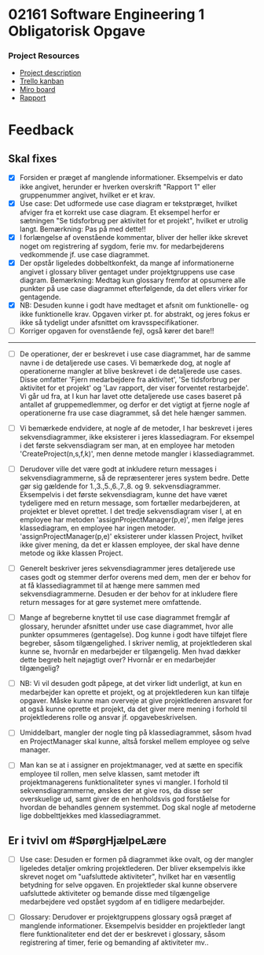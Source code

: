 # 02161 Software Engineering 1 Obligatorisk Opgave

### Project Resources
- [Project description](docs/projectDesc.md)
- [Trello kanban](https://trello.com/b/w3Dal5rF)
- [Miro board](https://miro.com/app/board/uXjVPg4gMsk=/)
- [Rapport](https://www.overleaf.com/project/6405fd846e665ed26e9029e9)

# Feedback

## Skal fixes
- [x] Forsiden er præget af manglende informationer. Eksempelvis er dato ikke angivet, herunder er hverken overskrift "Rapport 1" eller gruppenummer angivet, hvilket er et krav. 
- [x] Use case: Det udformede use case diagram er tekstpræget, hvilket afviger fra et korrekt use case diagram. Et eksempel herfor er sætningen "Se tidsforbrug per aktivitet for et projekt", hvilket er utrolig langt. Bemærkning: Pas på med dette!! 
- [x] I forlængelse af ovenstående kommentar, bliver der heller ikke skrevet noget om registrering af sygdom, ferie mv. for medarbejderens vedkommende jf. use case diagrammet. 
- [x] Der opstår ligeledes dobbeltkonfekt, da mange af informationerne angivet i glossary bliver gentaget under projektgruppens use case diagram. Bemærkning: Medtag kun glossary fremfor at opsumere alle punkter på use case diagrammet efterfølgende, da det ellers virker for gentagende. 
- [x] NB: Desuden kunne i godt have medtaget et afsnit om funktionelle- og ikke funktionelle krav. Opgaven virker pt. for abstrakt, og jeres fokus er ikke så tydeligt under afsnittet om kravsspecifikationer. 
- [ ] Korriger opgaven for ovenstående fejl, også kører det bare!!

-----------------------------

- [ ] De operationer, der er beskrevet i use case diagrammet, har de samme navne i de detaljerede use cases. Vi bemærkede dog, at nogle af operationerne mangler at blive beskrevet i de detaljerede use cases. Disse omfatter 'Fjern medarbejdere fra aktivitet', 'Se tidsforbrug per aktivitet for et projekt' og 'Lav rapport, der viser forventet restarbejde'. Vi går ud fra, at I kun har lavet otte detaljerede use cases baseret på antallet af gruppemedlemmer, og derfor er det vigtigt at fjerne nogle af operationerne fra use case diagrammet, så det hele hænger sammen. 
- [ ] Vi bemærkede endvidere, at nogle af de metoder, I har beskrevet i jeres sekvensdiagrammer, ikke eksisterer i jeres klassediagram. For eksempel i det første sekvensdiagram ser man, at en employee har metoden 'CreateProject(n,s,f,k)', men denne metode mangler i klassediagrammet. 
- [ ] Derudover ville det være godt at inkludere return messages i sekvensdiagrammerne, så de repræsenterer jeres system bedre. Dette gør sig gældende for 1.,3.,5.,6.,7.,8. og 9. sekvensdiagrammer. Eksempelvis i det første sekvensdiagram, kunne det have været tydeligere med en return message, som fortæller medarbejderen, at projektet er blevet oprettet. I det tredje sekvensdiagram viser I, at en employee har metoden 'assignProjectManager(p,e)', men ifølge jeres klassediagram, en employee har ingen metoder. 'assignProjectManager(p,e)' eksisterer under klassen Project, hvilket ikke giver mening, da det er klassen employee, der skal have denne metode og ikke klassen Project. 
- [ ] Generelt beskriver jeres sekvensdiagrammer jeres detaljerede use cases godt og stemmer derfor overens med dem, men der er behov for at få klassediagrammet til at hænge mere sammen med sekvensdiagrammerne. Desuden er der behov for at inkludere flere return messages for at gøre systemet mere omfattende.
- [ ] Mange af begreberne knyttet til use case diagrammet fremgår af glossary, herunder afsnittet under use case diagrammet, hvor alle punkter opsummeres (gentagelse). Dog kunne i godt have tilføjet flere begreber, såsom tilgængelighed. I skriver nemlig, at projektlederen skal kunne se, hvornår en medarbejder er tilgængelig. Men hvad dækker dette begreb helt nøjagtigt over? Hvornår er en medarbejder tilgængelig? 
- [ ] NB: Vi vil desuden godt påpege, at det virker lidt underligt, at kun en medarbejder kan oprette et projekt, og at projektlederen kun kan tilføje opgaver. Måske kunne man overveje at give projektlederen ansvaret for at også kunne oprette et projekt, da det giver mere mening i forhold til projektlederens rolle og ansvar jf. opgavebeskrivelsen. 
- [ ] Umiddelbart, mangler der nogle ting på klassediagrammet, såsom hvad en ProjectManager skal kunne, altså forskel mellem employee og selve manager. 
- [ ] Man kan se at i assigner en projektmanager, ved at sætte en specifik employee til rollen, men selve klassen, samt metoder ift projektmanagerens funktionaliteter synes vi mangler. I forhold til sekvensdiagrammerne, ønskes der at give ros, da disse ser overskuelige ud, samt giver de en henholdsvis god forståelse for hvordan de behandles gennem systemmet. Dog skal nogle af metoderne lige dobbelttjekkes med klassediagrammet.


## Er i tvivl om #SpørgHjælpeLære
- [ ] Use case: Desuden er formen på diagrammet ikke ovalt, og der mangler ligeledes detaljer omkring projektlederen. Der bliver eksempelvis ikke skrevet noget om "uafsluttede aktiviteter", hvilket har en væsentlig betydning for selve opgaven. En projektleder skal kunne observere uafsluttede aktiviteter og bemande disse med tilgængelige medarbejdere ved opstået sygdom af en tidligere medarbejder. 

- [ ] Glossary: Derudover er projektgruppens glossary også præget af manglende informationer. Eksempelvis besidder en projektleder langt flere funktionaliteter end det der er beskrevet i glossary, såsom registrering af timer, ferie og bemanding af aktiviteter mv.. 

